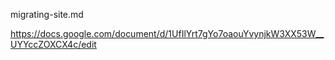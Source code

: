 migrating-site.md

https://docs.google.com/document/d/1UfIlYrt7gYo7oaouYvynjkW3XX53W__UYYccZOXCX4c/edit
